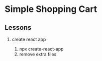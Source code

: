 # Simple Shopping Cart

## Lessons

1. create react app

    1. npx create-react-app
    2. remove extra files